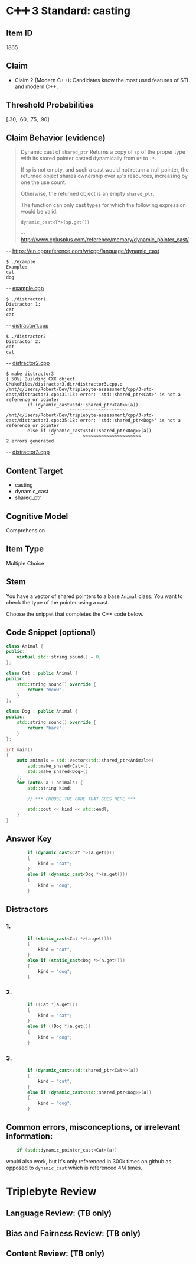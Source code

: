 # C➕➕ 3 Standard: casting

## Item ID
1865

## Claim
-   Claim 2 (Modern C++): Candidates know the most used features of STL and modern C++.

## Threshold Probabilities
[.30, .60, .75, .90]

## Claim Behavior (evidence)
> Dynamic cast of `shared_ptr`
> Returns a copy of `sp` of the proper type with its stored pointer casted dynamically from `U*` to `T*`.
> 
> If `sp` is not empty, and such a cast would not return a null pointer, the returned object shares ownership over `sp`'s resources, increasing by one the use count.
> 
> Otherwise, the returned object is an empty `shared_ptr`.
> 
> The function can only cast types for which the following expression would be valid:
> 
>     dynamic_cast<T*>(sp.get())
> 
> -- http://www.cplusplus.com/reference/memory/dynamic_pointer_cast/

-- https://en.cppreference.com/w/cpp/language/dynamic_cast

```
$ ./example
Example:
cat
dog
```
-- [example.cpp](./example.cpp)

```
$ ./distractor1
Distractor 1:
cat
cat
```
-- [distractor1.cpp](./distractor1.cpp)

```
$ ./distractor2
Distractor 2:
cat
cat
```
-- [distractor2.cpp](./distractor2.cpp)

```
$ make distractor3
[ 50%] Building CXX object CMakeFiles/distractor3.dir/distractor3.cpp.o
/mnt/c/Users/Robert/Dev/triplebyte-assessment/cpp/3-std-cast/distractor3.cpp:31:13: error: 'std::shared_ptr<Cat>' is not a reference or pointer
        if (dynamic_cast<std::shared_ptr<Cat>>(a))
            ^           ~~~~~~~~~~~~~~~~~~~~~~
/mnt/c/Users/Robert/Dev/triplebyte-assessment/cpp/3-std-cast/distractor3.cpp:35:18: error: 'std::shared_ptr<Dog>' is not a reference or pointer
        else if (dynamic_cast<std::shared_ptr<Dog>>(a))
                 ^           ~~~~~~~~~~~~~~~~~~~~~~
2 errors generated.
```
-- [distractor3.cpp](./distractor3.cpp)

## Content Target
* casting
* dynamic_cast
* shared_ptr

## Cognitive Model
Comprehension

## Item Type
Multiple Choice

## Stem

You have a vector of shared pointers to a base `Animal` class.
You want to check the type of the pointer using a cast.

Choose the snippet that completes the C++ code below.

## Code Snippet (optional)
```cpp
class Animal {
public:
    virtual std::string sound() = 0;
};

class Cat : public Animal {
public:
    std::string sound() override {
        return "meow";
    }
};

class Dog : public Animal {
public:
    std::string sound() override {
        return "bark";
    }
};

int main()
{
    auto animals = std::vector<std::shared_ptr<Animal>>{
        std::make_shared<Cat>(),
        std::make_shared<Dog>()
    };
    for (auto& a : animals) {
        std::string kind;

        // *** CHOOSE THE CODE THAT GOES HERE ***

        std::cout << kind << std::endl;
    }
}
```

## Answer Key
```cpp
        if (dynamic_cast<Cat *>(a.get()))
        {
            kind = "cat";
        }
        else if (dynamic_cast<Dog *>(a.get()))
        {
            kind = "dog";
        }
```

## Distractors

### 1.
```cpp
        if (static_cast<Cat *>(a.get()))
        {
            kind = "cat";
        }
        else if (static_cast<Dog *>(a.get()))
        {
            kind = "dog";
        }
```


### 2.
```cpp
        if ((Cat *)a.get())
        {
            kind = "cat";
        }
        else if ((Dog *)a.get())
        {
            kind = "dog";
        }
```


### 3.
```cpp
        if (dynamic_cast<std::shared_ptr<Cat>>(a))
        {
            kind = "cat";
        }
        else if (dynamic_cast<std::shared_ptr<Dog>>(a))
        {
            kind = "dog";
        }
```


## Common errors, misconceptions, or irrelevant information:
```cpp
    if (std::dynamic_pointer_cast<Cat>(a))
```
would also work, but it's only referenced in 300k times on github as opposed to `dynamic_cast` which is referenced 4M times.

# Triplebyte Review


## Language Review: (TB only)


## Bias and Fairness Review: (TB only)


## Content Review: (TB only)
